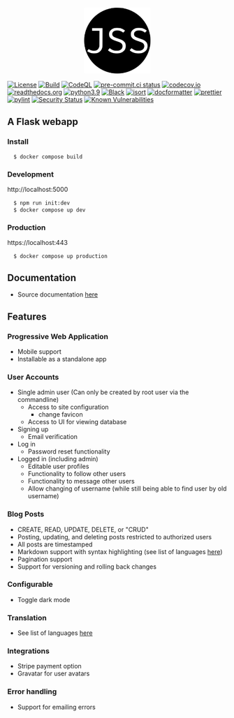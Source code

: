 <!--suppress HtmlDeprecatedAttribute -->
<p align="center">
  <img src="https://raw.githubusercontent.com/jshwi/jss/master/assets/img/safari-pinned-tab.svg" alt="jss" width="30%"/>
</p>

[![License](https://img.shields.io/badge/License-MIT-yellow.svg)](https://opensource.org/licenses/MIT)
[![Build](https://github.com/jshwi/jss/actions/workflows/build.yaml/badge.svg)](https://github.com/jshwi/jss/actions/workflows/build.yaml)
[![CodeQL](https://github.com/jshwi/jss/actions/workflows/codeql-analysis.yml/badge.svg)](https://github.com/jshwi/jss/actions/workflows/codeql-analysis.yml)
[![pre-commit.ci status](https://results.pre-commit.ci/badge/github/jshwi/jss/master.svg)](https://results.pre-commit.ci/latest/github/jshwi/jss/master)
[![codecov.io](https://codecov.io/gh/jshwi/jss/branch/master/graph/badge.svg)](https://codecov.io/gh/jshwi/jss)
[![readthedocs.org](https://readthedocs.org/projects/jss/badge/?version=latest)](https://jss.readthedocs.io/en/latest/?badge=latest)
[![python3.9](https://img.shields.io/badge/python-3.9-blue.svg)](https://www.python.org/downloads/release/python-390)
[![Black](https://img.shields.io/badge/code%20style-black-000000.svg)](https://github.com/psf/black)
[![isort](https://img.shields.io/badge/%20imports-isort-%231674b1?style=flat&labelColor=ef8336)](https://pycqa.github.io/isort/)
[![docformatter](https://img.shields.io/badge/%20formatter-docformatter-fedcba.svg)](https://github.com/PyCQA/docformatter)
[![prettier](https://img.shields.io/badge/code_style-prettier-ff69b4.svg?style=flat-square)](https://github.com/prettier/prettier)
[![pylint](https://img.shields.io/badge/linting-pylint-yellowgreen)](https://github.com/PyCQA/pylint)
[![Security Status](https://img.shields.io/badge/security-bandit-yellow.svg)](https://github.com/PyCQA/bandit)
[![Known Vulnerabilities](https://snyk.io/test/github/jshwi/jss/badge.svg)](https://snyk.io/test/github/jshwi/jss/badge.svg)

## A Flask webapp

### Install

```shell
  $ docker compose build
```

### Development

http://localhost:5000

```shell
  $ npm run init:dev
  $ docker compose up dev
```

### Production

https://localhost:443

```shell
  $ docker compose up production
```

## Documentation

- Source documentation [here](https://jshwi.github.io/jss/)

## Features

### Progressive Web Application

- Mobile support
- Installable as a standalone app

### User Accounts

- Single admin user (Can only be created by root user via the commandline)
  - Access to site configuration
    - change favicon
  - Access to UI for viewing database
- Signing up
  - Email verification
- Log in
  - Password reset functionality
- Logged in (including admin)
  - Editable user profiles
  - Functionality to follow other users
  - Functionality to message other users
  - Allow changing of username (while still being able to find user by old username)

### Blog Posts

- CREATE, READ, UPDATE, DELETE, or "CRUD"
- Posting, updating, and deleting posts restricted to authorized users
- All posts are timestamped
- Markdown support with syntax highlighting (see list of languages [here](https://github.com/jshwi/jss/blob/master/.github/LEXERS.md))
- Pagination support
- Support for versioning and rolling back changes

### Configurable

- Toggle dark mode

### Translation

- See list of languages [here](https://github.com/jshwi/jss/blob/master/app/translations/LANGUAGES.md)

### Integrations

- Stripe payment option
- Gravatar for user avatars

### Error handling

- Support for emailing errors
